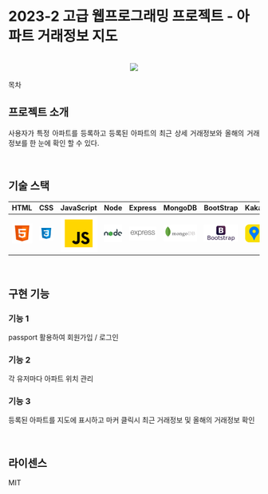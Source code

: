 # 2023-2 고급 웹프로그래밍 프로젝트 - 아파트 거래정보 지도

<p align="center">
  <br>
  <img src="./images/common/logo-sample.png">
  <br>
</p>

목차

## 프로젝트 소개

<p align="justify">
사용자가 특정 아파트를 등록하고 등록된 아파트의 최근 상세 거래정보와 올해의 거래 정보를 한 눈에 확인 할 수 있다.
</p>

<br>

## 기술 스택

|  HTML   |  CSS   | JavaScript |  Node   | Express      | MongoDB    | BootStrap    | KakaoMap                                                          |
| :-----: | :----: | :--------: | :-----: | ------------ | ---------- | ------------ | ----------------------------------------------------------------- |
| ![html] | ![css] |   ![js]    | ![node] | ![expressjs] | ![mongodb] | ![bootstrap] | <img src="./images/stack/kakao_map.png" width="50%" height="50%"> |

<br>

## 구현 기능

### 기능 1

passport 활용하여 회원가입 / 로그인

### 기능 2

각 유저마다 아파트 위치 관리

### 기능 3

등록된 아파트를 지도에 표시하고 마커 클릭시 최근 거래정보 및 올해의 거래정보 확인

<br>

## 라이센스

MIT

<!-- Stack Icon Refernces -->

[html]: /images/stack/html.svg
[css]: /images/stack/css.svg
[js]: /images/stack/javascript.svg
[node]: /images/stack/node.svg
[expressjs]: /images/stack/expressjs.svg
[mongodb]: /images/stack/mongodb.svg
[bootstrap]: /images/stack/bootstrap.svg
